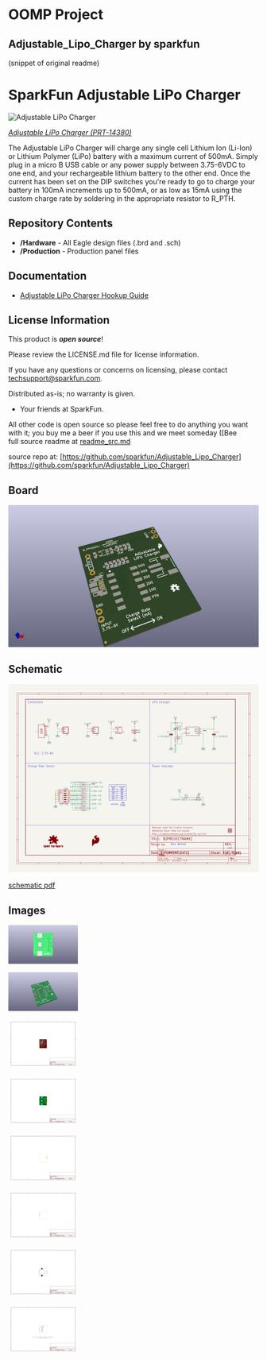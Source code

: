 # OOMP Project  
## Adjustable_Lipo_Charger  by sparkfun  
  
(snippet of original readme)  
  
SparkFun Adjustable LiPo Charger  
============================================  
  
![Adjustable LiPo Charger](https://cdn.sparkfun.com/assets/parts/1/2/3/9/1/14380-01.jpg)  
  
[*Adjustable LiPo Charger (PRT-14380)*](https://www.sparkfun.com/products/14380)  
  
The Adjustable LiPo Charger will charge any single cell Lithium Ion (Li-Ion) or Lithium Polymer (LiPo) battery with a maximum current of 500mA. Simply plug in a micro B USB cable or any power supply between 3.75-6VDC to one end, and your rechargeable lithium battery to the other end. Once the current has been set on the DIP switches you're ready to go to charge your battery in 100mA increments up to 500mA, or as low as 15mA using the custom charge rate by soldering in the appropriate resistor to R_PTH.  
  
Repository Contents  
-------------------  
  
* **/Hardware** - All Eagle design files (.brd and .sch)  
* **/Production** - Production panel files  
  
Documentation  
-------------------  
  
* [Adjustable LiPo Charger Hookup Guide ](https://learn.sparkfun.com/tutorials/adjustable-lipo-charger-hookup-guide)  
  
License Information  
-------------------  
This product is _**open source**_!   
  
Please review the LICENSE.md file for license information.   
  
If you have any questions or concerns on licensing, please contact techsupport@sparkfun.com.  
  
Distributed as-is; no warranty is given.  
  
- Your friends at SparkFun.  
  
All other code is open source so please feel free to do anything you want with it; you buy me a beer if you use this and we meet someday ([Bee  
  full source readme at [readme_src.md](readme_src.md)  
  
source repo at: [https://github.com/sparkfun/Adjustable_Lipo_Charger](https://github.com/sparkfun/Adjustable_Lipo_Charger)  
## Board  
  
[![working_3d.png](working_3d_600.png)](working_3d.png)  
## Schematic  
  
[![working_schematic.png](working_schematic_600.png)](working_schematic.png)  
  
[schematic pdf](working_schematic.pdf)  
## Images  
  
[![working_3D_bottom.png](working_3D_bottom_140.png)](working_3D_bottom.png)  
  
[![working_3D_top.png](working_3D_top_140.png)](working_3D_top.png)  
  
[![working_assembly_page_01.png](working_assembly_page_01_140.png)](working_assembly_page_01.png)  
  
[![working_assembly_page_02.png](working_assembly_page_02_140.png)](working_assembly_page_02.png)  
  
[![working_assembly_page_03.png](working_assembly_page_03_140.png)](working_assembly_page_03.png)  
  
[![working_assembly_page_04.png](working_assembly_page_04_140.png)](working_assembly_page_04.png)  
  
[![working_assembly_page_05.png](working_assembly_page_05_140.png)](working_assembly_page_05.png)  
  
[![working_assembly_page_06.png](working_assembly_page_06_140.png)](working_assembly_page_06.png)  
